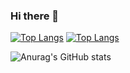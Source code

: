 ### Hi there 👋



[![Top Langs](https://github-readme-stats.vercel.app/api/top-langs/?username=BeshoyMorad)](https://github.com/anuraghazra/github-readme-stats)
[![Top Langs](https://github-readme-stats.vercel.app/api/top-langs/?username=BeshoyMorad&langs_count=8)](https://github.com/anuraghazra/github-readme-stats)


![Anurag's GitHub stats](https://github-readme-stats.vercel.app/api?username=BeshoyMorad&show_icons=true&theme=jolly)
<!--
**BeshoyMorad/BeshoyMorad** is a ✨ _special_ ✨ repository because its `README.md` (this file) appears on your GitHub profile.

Here are some ideas to get you started:

- 🔭 I’m currently working on ...
- 🌱 I’m currently learning ...
- 👯 I’m looking to collaborate on ...
- 🤔 I’m looking for help with ...
- 💬 Ask me about ...
- 📫 How to reach me: ...
- 😄 Pronouns: ...
- ⚡ Fun fact: ...
-->
